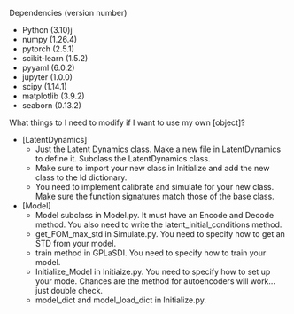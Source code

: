 Dependencies (version number)
- Python        (3.10)j
- numpy         (1.26.4)
- pytorch       (2.5.1)
- scikit-learn  (1.5.2)
- pyyaml        (6.0.2)
- jupyter       (1.0.0)
- scipy         (1.14.1)
- matplotlib    (3.9.2)
- seaborn       (0.13.2)

What things to I need to modify if I want to use my own [object]?
- [LatentDynamics]
    - Just the Latent Dynamics class. Make a new file in LatentDynamics to define it. Subclass the 
    LatentDynamics class. 
    - Make sure to import your new class in Initialize and add the new class to the ld dictionary. 
    - You need to implement calibrate and simulate for your new class. Make sure the function 
    signatures match those of the base class.
- [Model]
    - Model subclass in Model.py. It must have an Encode and Decode method. You also need to write
    the latent_initial_conditions method. 
    - get_FOM_max_std in Simulate.py. You need to specify how to get an STD from your model. 
    - train method in GPLaSDI. You need to specify how to train your model.
    - Initialize_Model in Initiaize.py. You need to specify how to set up your mode. Chances are 
    the method for autoencoders will work... just double check.
    - model_dict and model_load_dict in Initialize.py.